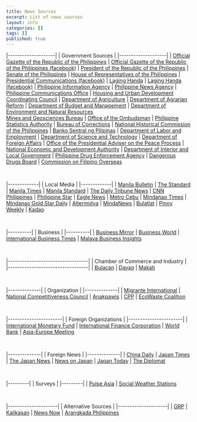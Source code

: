 ```yaml
---
title: News Sources
excerpt: List of news sources
layout: info
categories: []
tags: []
published: true
---
```


|--------------------|
| Government Sources |
|--------------------|
| [Official Gazette of the Republic of the Philippines](http://www.gov.ph/)
| [Official Gazette of the Republic of the Philippines (facebook)](https://www.facebook.com/govph)
| [President of the Republic of the Philippines](http://www.president.gov.ph/)
| [Senate of the Philippines](http://www.senate.gov.ph/)
| [House of Representatives of the Philippines](http://www.congress.gov.ph/)
| [Presidential Communications (facebook)](https://www.facebook.com/presidentialcom)
| [Laging Handa](http://www.gov.ph/laginghanda/)
| [Laging Handa (facebook)](http://www.facebook.com/LagingHandaPHL)
| [Philippine Information Agency](http://news.pia.gov.ph/)
| [Philippine News Agency](http://www.pna.gov.ph/index.php)
| [Philippine Communications Office](http://news.pia.gov.ph/)
| [Housing and Urban Development Coordinating Council](http://www.hudcc.gov.ph/)
| [Department of Agriculture](http://www.dar.gov.ph/)
| [Department of Agrarian Reform](http://www.dar.gov.ph/)
| [Department of Budget and Management](http://www.dbm.gov.ph/)
| [Department of Environment and Natural Resources](http://www.denr.gov.ph/)<br/>[Mines and Geosciences Bureau](http://www.mgb.gov.ph/)
| [Office of the Ombudsman](http://www.ombudsman.gov.ph/)
| [Philippine Statistics Authority](http://psa.gov.ph/)
| [Bureau of Corrections](http://www.bucor.gov.ph/)
| [National Historical Commission of the Philippines](http://nhcp.gov.ph/)
| [Banko Sentral ng Pilipinas](http://www.bsp.gov.ph/)
| [Department of Labor and Employment](http://www.dole.gov.ph/)
| [Department of Science and Technology](http://www.dost.gov.ph/)
| [Department of Foreign Affairs](http://dfa.gov.ph/)
| [Office of the Presidential Adviser on the Peace Process](http://www.opapp.gov.ph/)
| [National Economic and Development Authority](http://www.neda.gov.ph/)
| [Department of Interior and Local Government](http://dilg.gov.ph/)
| [Philippine Drug Enforcement Agency](http://pdea.gov.ph/)
| [Dangerous Drugs Board](http://www.ddb.gov.ph/)
| [Commission on Filipino Overseas](http://www.cfo.gov.ph/index.php)

&nbsp;

|-------------|
| Local Media |
|-------------|
| [Manila Bulletin](http://www.mb.com.ph/)
| [The Standard](http://thestandard.com.ph/)
| [Manila Times](http://www.manilatimes.net/)
| [Manila Standard](http://thestandard.com.ph/)
| [The Daily Tribune News](http://www.tribune.net.ph/)
| [CNN Philippines](http://cnnphilippines.com/)
| [Philippine Star](http://www.philstar.com/)
| [Eagle News](http://www.eaglenews.ph/)
| [Metro Cebu](http://metrocebu.com.ph/)
| [Mindanao Times](http://mindanaotimes.net/)
| [Mindanao Gold Star Daily](http://mindanaogoldstardaily.com/)
| [Altermidya](http://www.altermidya.net/)
| [MindaNews](http://www.mindanews.com/)
| [Bulatlat](http://bulatlat.com/main/)
| [Pinoy Weekly](http://pinoyweekly.org/)
| [Kadao](http://kodao.org/)

&nbsp;

|----------|
| Business |
|----------|
| [Business Mirror](http://www.businessmirror.com.ph/)
| [Business World](http://www.bworldonline.com/)
| [International Business Times](http://www.ibtimes.com/)
| [Malaya Business Insights](http://www.malaya.com.ph/)

&nbsp;

|----------------------------------|
| Chamber of Commerce and Industry |
|----------------------------------|
| [Bulacan](http://bulacanchamber.ph/)
| [Davao](http://davaochamber.com/)
| [Makati](http://www.makatichamber.com/)

&nbsp;

|--------------|
| Organization |
|--------------|
| [Migrante International](https://migranteinternational.org/)
| [National Competitiveness Council](http://www.competitive.org.ph/)
| [Anakpawis](http://www.anakpawis.net/)
| [CPP](http://www.cpp.ph/)
| [EcoWaste Coalition](http://ecowastecoalition.blogspot.com/)

&nbsp;

|-----------------------|
| Foreign Organizations |
|-----------------------|
| [International Monetary Fund](http://www.imf.org/external/index.htm)
| [International Finance Corporation](http://www.ifc.org/)
| [World Bank](http://www.worldbank.org/)
| [Asia-Europe Meeting](http://www.aseminfoboard.org/)

&nbsp;

|--------------|
| Foreign News |
|--------------|
| [China Daily](http://www.chinadaily.com.cn/)
| [Japan Times](http://www.japantimes.co.jp/)
| [The Japan News](http://the-japan-news.com/)
| [News on Japan](http://www.newsonjapan.com/)
| [Japan Today](http://www.japantoday.com/)
| [The Diplomat](http://thediplomat.com/)

&nbsp;

|---------|
| Surveys |
|---------|
| [Pulse Asia](http://www.pulseasia.ph/)
| [Social Weather Stations](http://www.sws.org.ph/)

&nbsp;

|---------------------|
| Alternative Sources |
|---------------------|
| [GRP](http://www.getrealphilippines.com/blog/)
| [Kalikasan](http://www.kalikasan.net/)
| [News Now](http://www.newsnow.ph/)
| [Arangkada Philippines](http://www.investphilippines.info/)
